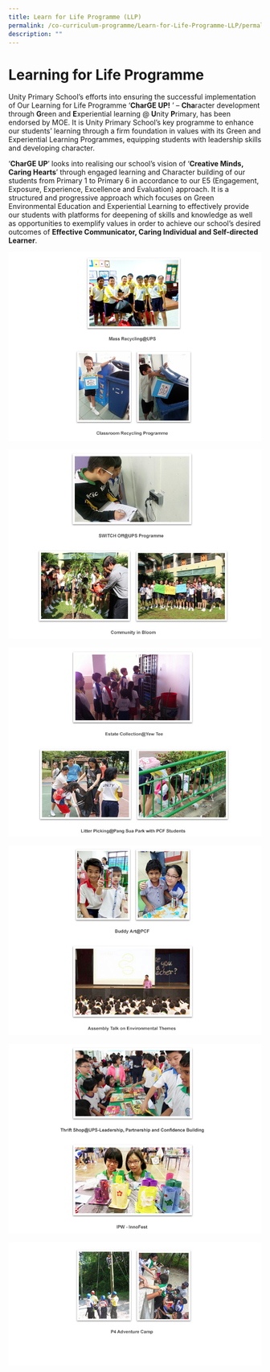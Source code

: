 ```yaml
---
title: Learn for Life Programme (LLP)
permalink: /co-curriculum-programme/Learn-for-Life-Programme-LLP/permalink/
description: ""
---
```

Learning for Life Programme
===========================

Unity Primary School’s efforts into ensuring the successful implementation of Our Learning for Life Programme ‘**CharGE UP!** ’ – **Cha**racter development through **G**reen and **E**xperiential learning @ **U**nity **P**rimary, has been endorsed by MOE. It is Unity Primary School’s key programme to enhance our students’ learning through a firm foundation in values with its Green and Experiential Learning Programmes, equipping students with leadership skills and developing character.

‘**CharGE UP**’ looks into realising our school’s vision of ‘**Creative Minds, Caring Hearts**’ through engaged learning and Character building of our students from Primary 1 to Primary 6 in accordance to our E5 (Engagement, Exposure, Experience, Excellence and Evaluation) approach. It is a structured and progressive approach which focuses on Green Environmental Education and Experiential Learning to effectively provide our students with platforms for deepening of skills and knowledge as well as opportunities to exemplify values in order to achieve our school’s desired outcomes of **Effective Communicator, Caring Individual and Self-directed Learner**.

![](/images/LLP1.png)

![](/images/LLP4.png)

![](/images/LLP5.png)

![](/images/LLP6.png)

![](/images/LLP7.png)

![](/images/LLP8.png)